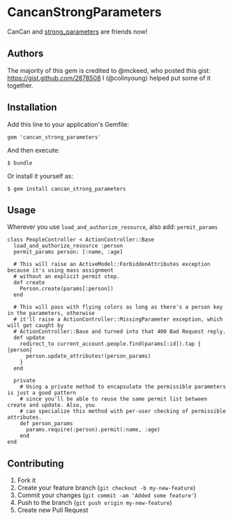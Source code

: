 # CancanStrongParameters

CanCan and [strong_parameters](https://github.com/rails/strong_parameters) are friends now!

## Authors

The majority of this gem is credited to @mckeed, who posted this gist: https://gist.github.com/2878508
I (@colinyoung) helped put some of it together.


## Installation

Add this line to your application's Gemfile:

    gem 'cancan_strong_parameters'

And then execute:

    $ bundle

Or install it yourself as:

    $ gem install cancan_strong_parameters

## Usage

Wherever you use `load_and_authorize_resource`, also add: `permit_params`
    
    class PeopleController < ActionController::Base
      load_and_authorize_resource :person
      permit_params person: [:name, :age]
      
      # This will raise an ActiveModel::ForbiddenAttributes exception because it's using mass assignment
      # without an explicit permit step.
      def create
        Person.create(params[:person])
      end

      # This will pass with flying colors as long as there's a person key in the parameters, otherwise
      # it'll raise a ActionController::MissingParameter exception, which will get caught by
      # ActionController::Base and turned into that 400 Bad Request reply.
      def update
        redirect_to current_account.people.find(params[:id]).tap { |person|
          person.update_attributes!(person_params)
        }
      end

      private
        # Using a private method to encapsulate the permissible parameters is just a good pattern
        # since you'll be able to reuse the same permit list between create and update. Also, you
        # can specialize this method with per-user checking of permissible attributes.
        def person_params
          params.require(:person).permit(:name, :age)
        end
    end


## Contributing

1. Fork it
2. Create your feature branch (`git checkout -b my-new-feature`)
3. Commit your changes (`git commit -am 'Added some feature'`)
4. Push to the branch (`git push origin my-new-feature`)
5. Create new Pull Request
